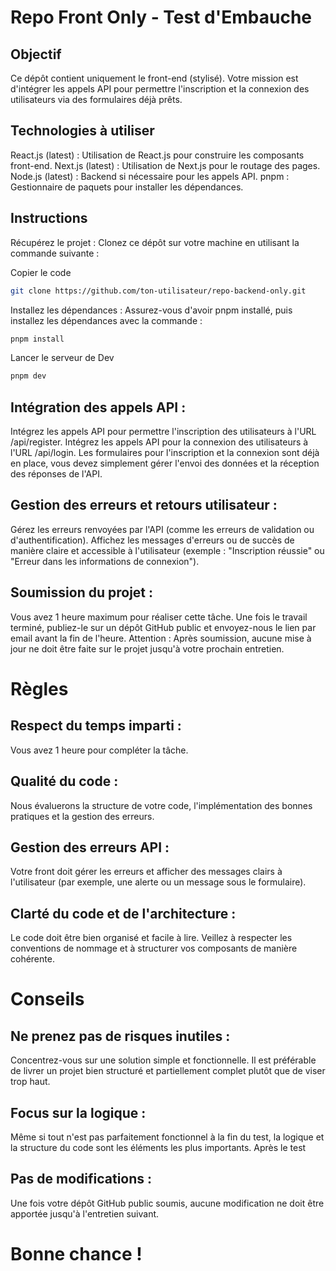 # Repo Front Only - Test d'Embauche

## Objectif
Ce dépôt contient uniquement le front-end (stylisé). Votre mission est d'intégrer les appels API pour permettre l'inscription et la connexion des utilisateurs via des formulaires déjà prêts.

## Technologies à utiliser
React.js (latest) : Utilisation de React.js pour construire les composants front-end.
Next.js (latest) : Utilisation de Next.js pour le routage des pages.
Node.js (latest) : Backend si nécessaire pour les appels API.
pnpm : Gestionnaire de paquets pour installer les dépendances.
## Instructions
Récupérez le projet : Clonez ce dépôt sur votre machine en utilisant la commande suivante :

Copier le code
```bash
git clone https://github.com/ton-utilisateur/repo-backend-only.git
```
Installez les dépendances : Assurez-vous d'avoir pnpm installé, puis installez les dépendances avec la commande :
```bash
pnpm install
```
Lancer le serveur de Dev
```bash
pnpm dev
```
## Intégration des appels API :
Intégrez les appels API pour permettre l'inscription des utilisateurs à l'URL /api/register.
Intégrez les appels API pour la connexion des utilisateurs à l'URL /api/login.
Les formulaires pour l'inscription et la connexion sont déjà en place, vous devez simplement gérer l'envoi des données et la réception des réponses de l'API.

## Gestion des erreurs et retours utilisateur :
Gérez les erreurs renvoyées par l'API (comme les erreurs de validation ou d'authentification).
Affichez les messages d'erreurs ou de succès de manière claire et accessible à l'utilisateur (exemple : "Inscription réussie" ou "Erreur dans les informations de connexion").

## Soumission du projet :
Vous avez 1 heure maximum pour réaliser cette tâche.
Une fois le travail terminé, publiez-le sur un dépôt GitHub public et envoyez-nous le lien par email avant la fin de l'heure.
Attention : Après soumission, aucune mise à jour ne doit être faite sur le projet jusqu'à votre prochain entretien.

# Règles
## Respect du temps imparti : 
Vous avez 1 heure pour compléter la tâche.
## Qualité du code : 
Nous évaluerons la structure de votre code, l'implémentation des bonnes pratiques et la gestion des erreurs.
## Gestion des erreurs API :
Votre front doit gérer les erreurs et afficher des messages clairs à l'utilisateur (par exemple, une alerte ou un message sous le formulaire).
## Clarté du code et de l'architecture : 
Le code doit être bien organisé et facile à lire. Veillez à respecter les conventions de nommage et à structurer vos composants de manière cohérente.

# Conseils
## Ne prenez pas de risques inutiles : 
Concentrez-vous sur une solution simple et fonctionnelle. Il est préférable de livrer un projet bien structuré et partiellement complet plutôt que de viser trop haut.
## Focus sur la logique : 
Même si tout n'est pas parfaitement fonctionnel à la fin du test, la logique et la structure du code sont les éléments les plus importants.
Après le test
## Pas de modifications : 
Une fois votre dépôt GitHub public soumis, aucune modification ne doit être apportée jusqu'à l'entretien suivant.

# Bonne chance !
